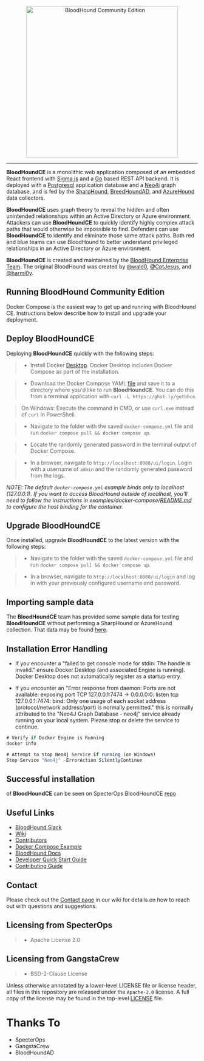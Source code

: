 <p align="center">
    <picture>
        <source media="(prefers-color-scheme: dark)" srcset="cmd/ui/public/img/logo-secondary-transparent-full.svg">
        <img src="cmd/ui/public/img/logo-transparent-full.svg" alt="BloodHound Community Edition" width='400' />
    </picture>
</p>

<hr />

**BloodHoundCE** is a monolithic web application composed of an embedded React frontend with [Sigma.js](https://www.sigmajs.org/) and a [Go](https://go.dev/) based REST API backend. It is deployed with a [Postgresql](https://www.postgresql.org/) application database and a [Neo4j](https://neo4j.com/) graph database, and is fed by the [SharpHound](https://github.com/BloodHoundAD/SharpHound), [BreedHoundAD](https://github.com/pxcs/BreedHoundAD), and [AzureHound](https://github.com/BloodHoundAD/AzureHound) data collectors.

**BloodHoundCE** uses graph theory to reveal the hidden and often unintended relationships within an Active Directory or Azure environment. Attackers can use **BloodHoundCE** to quickly identify highly complex attack paths that would otherwise be impossible to find. Defenders can use **BloodHoundCE** to identify and eliminate those same attack paths. Both red and blue teams can use BloodHound to better understand privileged relationships in an Active Directory or Azure environment.

**BloodHoundCE** is created and maintained by the [BloodHound Enterprise Team](https://bloodhoundenterprise.io). The original BloodHound was created by [@wald0](https://www.twitter.com/_wald0), [@CptJesus](https://twitter.com/CptJesus), and [@harmj0y](https://twitter.com/harmj0y).

## Running BloodHound Community Edition
Docker Compose is the easiest way to get up and running with BloodHound CE. Instructions below describe how to install and upgrade your deployment.

## Deploy BloodHoundCE
Deploying **BloodHoundCE** quickly with the following steps:

>- Install Docker [Desktop](https://www.docker.com/products/docker-desktop/). Docker Desktop includes Docker Compose as part of the installation.

>- Download the Docker Compose YAML [file](examples/docker-compose/docker-compose.yml) and save it to a directory where you'd like to run **BloodHoundCE**. You can do this from a terminal application with `curl -L https://ghst.ly/getbhce`.

> On Windows: Execute the command in CMD, or use `curl.exe` instead of `curl` in PowerShell.

>- Navigate to the folder with the saved `docker-compose.yml` file and run `docker compose pull && docker compose up`.

>- Locate the randomly generated password in the terminal output of Docker Compose.

>- In a browser, navigate to `http://localhost:8080/ui/login`. Login with a username of `admin` and the randomly generated password from the logs.

*NOTE: The default `docker-compose.yml` example binds only to localhost (127.0.0.1). If you want to access BloodHound outside of localhost, you'll need to follow the instructions in examples/docker-compose/[README.md](examples/docker-compose/README.md) to configure the host binding for the container.*

## Upgrade BloodHoundCE
Once installed, upgrade **BloodHoundCE** to the latest version with the following steps:

>- Navigate to the folder with the saved `docker-compose.yml` file and run `docker compose pull && docker compose up`.

>- In a browser, navigate to `http://localhost:8080/ui/login` and log in with your previously configured username and password.

## Importing sample data

The **BloodHoundCE** team has provided some sample data for testing **BloodHoundCE** without performing a SharpHound or AzureHound collection. That data may be found [here](https://github.com/pxcs/BloodHoundCE/wiki/Example-Data).

## Installation Error Handling

- If you encounter a "failed to get console mode for stdin: The handle is invalid." ensure Docker Desktop (and associated Engine is running). Docker Desktop does not automatically register as a startup entry.

- If you encounter an "Error response from daemon: Ports are not available: exposing port TCP 127.0.0.1:7474 -> 0.0.0.0:0: listen tcp 127.0.0.1:7474: bind: Only one usage of each socket address (protocol/network address/port) is normally permitted." this is normally attributed to the "Neo4J Graph Database - neo4j" service already running on your local system. Please stop or delete the service to continue.

```js
# Verify if Docker Engine is Running
docker info

# Attempt to stop Neo4j Service if running (on Windows)
Stop-Service "Neo4j" -ErrorAction SilentlyContinue
```

## Successful installation 
of **BloodHoundCE** can be seen on SpecterOps BloodHoundCE [repo](https://github.com/SpecterOps/BloodHound/)

## Useful Links

- [BloodHound Slack](https://ghst.ly/BHSlack)
- [Wiki](https://github.com/SpecterOps/BloodHound/wiki)
- [Contributors](./CONTRIBUTORS.md)
- [Docker Compose Example](./examples/docker-compose/README.md)
- [BloodHound Docs](https://support.bloodhoundenterprise.io/)
- [Developer Quick Start Guide](https://github.com/SpecterOps/BloodHound/wiki/Development)
- [Contributing Guide](https://github.com/SpecterOps/BloodHound/wiki/Contributing)

## Contact

Please check out the [Contact page](https://github.com/SpecterOps/BloodHound/wiki/Contact) in our wiki for details on how to reach out with questions and suggestions.

## Licensing from SpecterOps

>- Apache License 2.0

## Licensing from GangstaCrew

>- BSD-2-Clause License

Unless otherwise annotated by a lower-level LICENSE file or license header, all files in this repository are released
under the `Apache-2.0` license. A full copy of the license may be found in the top-level [LICENSE](LICENSE) file.

# Thanks To
- SpecterOps
- GangstaCrew
- BloodHoundAD
